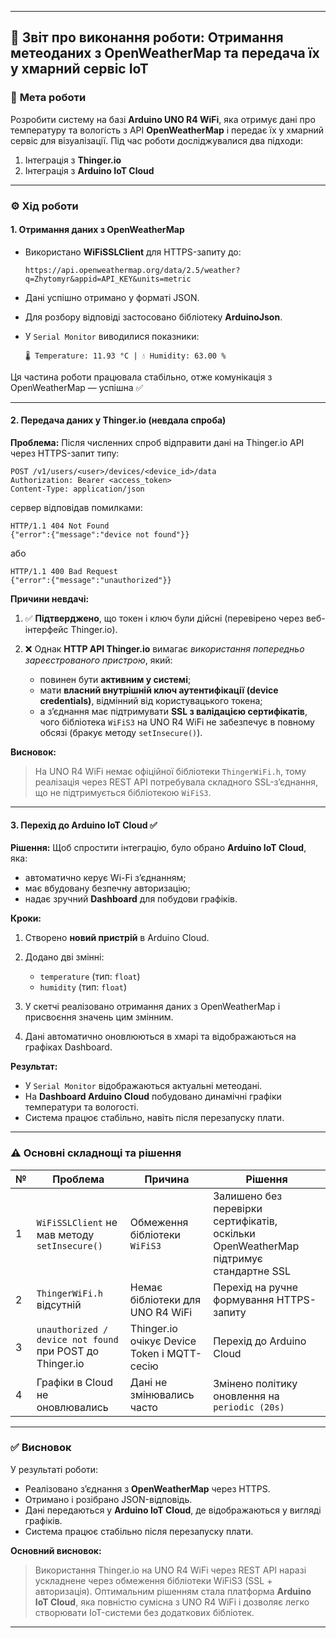 
---

## 📘 **Звіт про виконання роботи: Отримання метеоданих з OpenWeatherMap та передача їх у хмарний сервіс IoT**

### 🎯 **Мета роботи**

Розробити систему на базі **Arduino UNO R4 WiFi**, яка отримує дані про температуру та вологість з API **OpenWeatherMap** і передає їх у хмарний сервіс для візуалізації.
Під час роботи досліджувалися два підходи:

1. Інтеграція з **Thinger.io**
2. Інтеграція з **Arduino IoT Cloud**

---

### ⚙️ **Хід роботи**

#### 1. Отримання даних з OpenWeatherMap

* Використано **WiFiSSLClient** для HTTPS-запиту до:

  ```
  https://api.openweathermap.org/data/2.5/weather?q=Zhytomyr&appid=API_KEY&units=metric
  ```
* Дані успішно отримано у форматі JSON.
* Для розбору відповіді застосовано бібліотеку **ArduinoJson**.
* У `Serial Monitor` виводилися показники:

  ```
  🌡 Temperature: 11.93 °C | 💧 Humidity: 63.00 %
  ```

Ця частина роботи працювала стабільно, отже комунікація з OpenWeatherMap — успішна ✅

---

#### 2. Передача даних у Thinger.io (невдала спроба)

**Проблема:**
Після численних спроб відправити дані на Thinger.io API через HTTPS-запит типу:

```
POST /v1/users/<user>/devices/<device_id>/data
Authorization: Bearer <access_token>
Content-Type: application/json
```

сервер відповідав помилками:

```
HTTP/1.1 404 Not Found
{"error":{"message":"device not found"}}
```

або

```
HTTP/1.1 400 Bad Request
{"error":{"message":"unauthorized"}}
```

**Причини невдачі:**

1. ✅ **Підтверджено**, що токен і ключ були дійсні (перевірено через веб-інтерфейс Thinger.io).
2. ❌ Однак **HTTP API Thinger.io** вимагає *використання попередньо зареєстрованого пристрою*, який:

   * повинен бути **активним у системі**;
   * мати **власний внутрішній ключ аутентифікації (device credentials)**, відмінний від користувацького токена;
   * а з’єднання має підтримувати **SSL з валідацією сертифікатів**, чого бібліотека `WiFiS3` на UNO R4 WiFi не забезпечує в повному обсязі (бракує методу `setInsecure()`).

**Висновок:**

> На UNO R4 WiFi немає офіційної бібліотеки `ThingerWiFi.h`, тому реалізація через REST API потребувала складного SSL-з’єднання, що не підтримується бібліотекою `WiFiS3`.

---

#### 3. Перехід до Arduino IoT Cloud ✅

**Рішення:**
Щоб спростити інтеграцію, було обрано **Arduino IoT Cloud**, яка:

* автоматично керує Wi-Fi з’єднанням;
* має вбудовану безпечну авторизацію;
* надає зручний **Dashboard** для побудови графіків.

**Кроки:**

1. Створено **новий пристрій** в Arduino Cloud.
2. Додано дві змінні:

   * `temperature` (тип: `float`)
   * `humidity` (тип: `float`)
3. У скетчі реалізовано отримання даних з OpenWeatherMap і присвоєння значень цим змінним.
4. Дані автоматично оновлюються в хмарі та відображаються на графіках Dashboard.

**Результат:**

* У `Serial Monitor` відображаються актуальні метеодані.
* На **Dashboard Arduino Cloud** побудовано динамічні графіки температури та вологості.
* Система працює стабільно, навіть після перезапуску плати.

---

### ⚠️ **Основні складнощі та рішення**

| № | Проблема                                                 | Причина                                     | Рішення                                                                               |
| - | -------------------------------------------------------- | ------------------------------------------- | ------------------------------------------------------------------------------------- |
| 1 | `WiFiSSLClient` не мав методу `setInsecure()`            | Обмеження бібліотеки `WiFiS3`               | Залишено без перевірки сертифікатів, оскільки OpenWeatherMap підтримує стандартне SSL |
| 2 | `ThingerWiFi.h` відсутній                                | Немає бібліотеки для UNO R4 WiFi            | Перехід на ручне формування HTTPS-запиту                                              |
| 3 | `unauthorized / device not found` при POST до Thinger.io | Thinger.io очікує Device Token і MQTT-сесію | Перехід до Arduino Cloud                                                              |
| 4 | Графіки в Cloud не оновлювались                          | Дані не змінювались часто                   | Змінено політику оновлення на `periodic (20s)`                                        |

---

### ✅ **Висновок**

У результаті роботи:

* Реалізовано з’єднання з **OpenWeatherMap** через HTTPS.
* Отримано і розібрано JSON-відповідь.
* Дані передаються у **Arduino IoT Cloud**, де відображаються у вигляді графіків.
* Система працює стабільно після перезапуску плати.

**Основний висновок:**

> Використання Thinger.io на UNO R4 WiFi через REST API наразі ускладнене через обмеження бібліотеки WiFiS3 (SSL + авторизація).
> Оптимальним рішенням стала платформа **Arduino IoT Cloud**, яка повністю сумісна з UNO R4 WiFi і дозволяє легко створювати IoT-системи без додаткових бібліотек.

---

